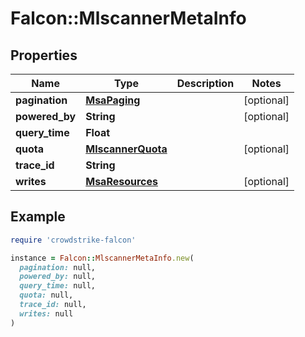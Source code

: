 # Falcon::MlscannerMetaInfo

## Properties

| Name | Type | Description | Notes |
| ---- | ---- | ----------- | ----- |
| **pagination** | [**MsaPaging**](MsaPaging.md) |  | [optional] |
| **powered_by** | **String** |  | [optional] |
| **query_time** | **Float** |  |  |
| **quota** | [**MlscannerQuota**](MlscannerQuota.md) |  | [optional] |
| **trace_id** | **String** |  |  |
| **writes** | [**MsaResources**](MsaResources.md) |  | [optional] |

## Example

```ruby
require 'crowdstrike-falcon'

instance = Falcon::MlscannerMetaInfo.new(
  pagination: null,
  powered_by: null,
  query_time: null,
  quota: null,
  trace_id: null,
  writes: null
)
```

